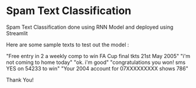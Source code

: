 # Spam Text Classification

Spam Text Classification done using RNN Model and deployed using Streamlit

Here are some sample texts to test out the model :

"Free entry in 2 a weekly comp to win FA Cup final tkts 21st May 2005"
"i'm not coming to home today"
"ok. i'm good"
"congratulations you won! sms YES on 54233 to win"
"Your 2004 account for 07XXXXXXXXX shows 786"

Thank You!
